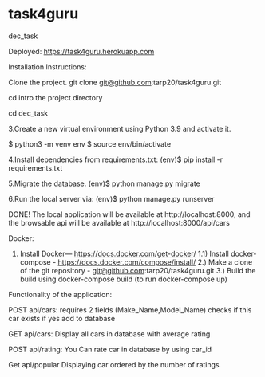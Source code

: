 # task4guru
 
dec_task

Deployed: https://task4guru.herokuapp.com

Installation Instructions:

Clone the project. git clone git@github.com:tarp20/task4guru.git

cd intro the project directory

cd dec_task

3.Create a new virtual environment using Python 3.9 and activate it.

$ python3 -m venv env $ source env/bin/activate

4.Install dependencies from requirements.txt: (env)$ pip install -r requirements.txt

5.Migrate the database. (env)$ python manage.py migrate

6.Run the local server via: (env)$ python manage.py runserver

DONE! The local application will be available at http://localhost:8000, and the browsable api will be available at http://localhost:8000/api/cars

Docker:

1) Install Docker— https://docs.docker.com/get-docker/
1.1) Install docker-compose - https://docs.docker.com/compose/install/
2.) Make a clone of the git repository - git@github.com:tarp20/task4guru.git
3.) Build the build using docker-compose build (to run docker-compose up)

Functionality of the application:

POST api/cars: requires 2 fields (Make_Name,Model_Name) checks if this car exists if yes add to database

GET api/cars: Display all cars in database with average rating 

POST api/rating: You Can rate car in database by using car_id  

Get api/popular  Displaying сar ordered by the number of ratings
